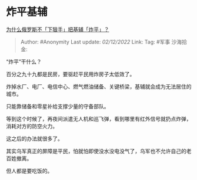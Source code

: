 # 炸平基辅
[为什么俄罗斯不「下狠手」把基辅「炸平」？](https://www.zhihu.com/question/568016808/answer/2775470586)

> Author: #Anonymity
> Last update: *02/12/2022*
> Link:
> Tag: #军事
> 沙海拾金:

“炸平”干什么？

百分之九十九都是民房，要驱赶平民用炸房子太低效了。

炸掉水厂、电厂、电信中心、燃气燃油储备、关键桥梁，基辅就会成为无法居住的城市。

只能靠储备和零星补给支撑少量的守备部队。

等到这个时候了，再夜间派遣无人机和巡飞弹，看到哪里有红外信号就扔点炸弹，消耗对方的防空火力。

这之后的办法就很多了。

其实乌军真正的屏障是平民，怕就怕即使没水没电没气了，乌军也不允许自己的老百姓撤离。

但人都是要吃饭的。
